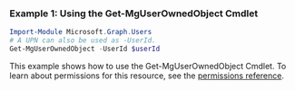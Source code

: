 ### Example 1: Using the Get-MgUserOwnedObject Cmdlet
```powershell
Import-Module Microsoft.Graph.Users
# A UPN can also be used as -UserId.
Get-MgUserOwnedObject -UserId $userId
```
This example shows how to use the Get-MgUserOwnedObject Cmdlet.
To learn about permissions for this resource, see the [permissions reference](/graph/permissions-reference).
